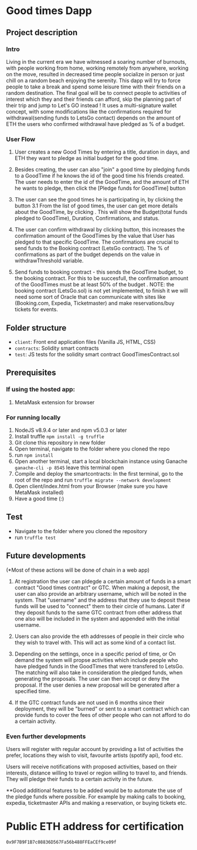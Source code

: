 # Good times Dapp
## Project description

### Intro
Living in the current era we have witnessed a soaring number of burnouts, with people working from home, working remotely from anywhere, working on the move, resulted in  decreased time people socialize in person or just chill on a random beach enjoying the serenity. This dapp will try to force people to take a break and spend some leisure time with their friends on a random destination. The final goal will be to connect people to activities of interest which they and their friends can afford, skip the planning part of their trip and jump to Let's GO instead !
It uses a multi-signature wallet concept, with some modifications like the confirmations required for withdrawal(sending funds to LetsGo contact) depends on the amount of ETH the users who confirmed withdrawal have pledged as % of a budget.

### User Flow

1. User creates a new Good Times by entering a title, duration in days, and ETH they want to pledge as initial budget for the good time.

2. Besides creating, the user can also "join" a good time by pledging funds to a GoodTime if he knows the id of the good time his friends created. The user needs to enter the id of the GoodTime, and the amount of ETH he wants to pledge, then click the [Pledge funds for GoodTime] button

3. The user can see the good times he is participating in, by clicking the <Get GoodTimes you participate in> button
3.1 From the list of good times, the user can get more details about the GoodTime, by clicking <Get info>. This will show the Budget(total funds pledged to GoodTime), Duration, Confirmations, and status.

4. The user can confirm withdrawal by clicking <Confirm withdrawal> button, this increases the confirmation amount of the GoodTimes by the value that User has pledged to that specific GoodTime. The confirmations are crucial to send funds to the Booking contract (LetsGo contract). The % of confirmations as part of the budget depends on the value in withdrawThreshold variable.

5. Send funds to booking contract - this sends the GoodTime budget, to the booking contract. For this to be succesfull, the confirmation amount of the GoodTimes must be at least 50% of the budget . NOTE: the booking contract (LetsGo.sol) is not yet implemented, to finish it we will need some sort of Oracle that can communicate with sites like (Booking.com, Expedia, Ticketmaster) and make reservations/buy tickets for events.

## Folder structure
- `client`: Front end application files (Vanilla JS, HTML, CSS)
- `contracts`: Solidity smart contracts
- `test`: JS tests for the solidity smart contract GoodTimesContract.sol

## Prerequisites
### If using the hosted app:
1. MetaMask extension for browser

### For running locally
1. NodeJS v8.9.4 or later and npm v5.0.3 or later
2. Install truffle `npm install -g truffle` 
3. Git clone this repository in new folder
4. Open terminal, navigate to the folder where you cloned the repo
5. run `npm install`
6. Open another terminal, start a local blockchain instance using Ganache `ganache-cli -p 8545` leave this terminal open
7. Compile and deploy the smartcontracts: In the first terminal, go to the root of the repo and run `truffle migrate --network development`
8. Open client/index.html from your Browser (make sure you have MetaMask installed)
9. Have a good time (:)




## Test
- Navigate to the folder where you cloned the repository
- run `truffle test`
## Future developments
(*Most of these actions will be done of chain in a web app)
1.  At registration the user can pldegde a certain amount of funds in a smart contract "Good times contract" or GTC. When making a deposit, the user can also provide an arbitrary username, which will be noted in the system. That "username" and the address that they use to deposit these funds will be used to "connect" them to their circle of humans. Later if they deposit funds to the same GTC contract from other address that one also will be included in the system and appended with the initial username.

2. Users can also provide the eth addresses of people in their circle who they wish to travel with. This will act as some kind of a contact list.

3. Depending on the settings, once in a specific period of time, or On demand the system will propse activities which include people who have pledged funds in the GoodTimes that were transfered to LetsGo. The matching will also take in consideration the pledged funds, when generating the proposals. The user can then accept or deny the proposal. If the user denies a new proposal will be generated after a specified time.

4. If the GTC contract funds are not used in 6 months since their deployment, they will be "burned" or sent to a smart contract which can provide funds to cover the fees of other people who can not afford to do a certain activity.


### Even further developments
Users will register with regular account by providing a list of activities the prefer, locations they wish to visit, favourite artists (spotify api), food etc.

Users  will receive notifications with proposed activities, based on their interests, distance willing to travel or region willing to travel to, and friends.
They will pledge their funds to a certain activity in the future.

**Good additional features to be added would be to automate the use of the pledge funds where possible. For example by making calls to booking, expedia, ticketmaster APIs and making a reservation, or buying tickets etc.


# Public ETH address for certification
`0x9F7B9F1B7c08836D567Fa56b488FFEaCEf9ce09f`